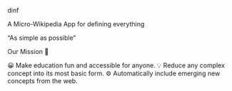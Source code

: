 
dinf

A Micro-Wikipedia App for defining everything


“As simple as possible”

Our Mission 🚀


😀  Make education fun and accessible for anyone.
💡   Reduce any complex concept into its most basic form.
⚙️  Automatically include emerging new concepts from the web.
